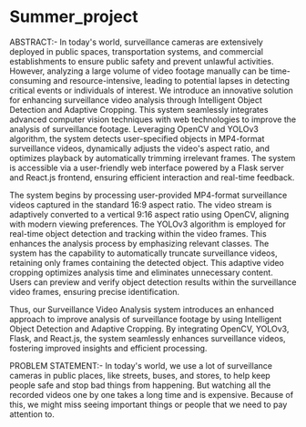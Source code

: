 # Summer_project
ABSTRACT:-
    In today's world, surveillance cameras are extensively deployed in public spaces, transportation systems, and commercial establishments to ensure public safety and prevent unlawful activities. However, analyzing a large volume of video footage manually can be time-consuming and resource-intensive, leading to potential lapses in detecting critical events or individuals of interest. We introduce an innovative solution for enhancing surveillance video analysis through Intelligent Object Detection and Adaptive Cropping. This system seamlessly integrates advanced computer vision techniques with web technologies to improve the analysis of surveillance footage. Leveraging OpenCV and YOLOv3 algorithm, the system detects user-specified objects in MP4-format surveillance videos, dynamically adjusts the video's aspect ratio, and optimizes playback by automatically trimming irrelevant frames. The system is accessible via a user-friendly web interface powered by a Flask server and React.js frontend, ensuring efficient interaction and real-time feedback.

The system begins by processing user-provided MP4-format surveillance videos captured in the standard 16:9 aspect ratio. The video stream is adaptively converted to a vertical 9:16 aspect ratio using OpenCV, aligning with modern viewing preferences. The YOLOv3 algorithm is employed for real-time object detection and tracking within the video frames. This enhances the analysis process by emphasizing relevant classes. The system has the capability to automatically truncate surveillance videos, retaining only frames containing the detected object. This adaptive video cropping optimizes analysis time and eliminates unnecessary content. Users can preview and verify object detection results within the surveillance video frames, ensuring precise identification.

Thus, our Surveillance Video Analysis system introduces an enhanced approach to improve analysis of surveillance footage by using Intelligent Object Detection and Adaptive Cropping. By integrating OpenCV, YOLOv3, Flask, and React.js, the system seamlessly enhances surveillance videos, fostering improved insights and efficient processing.

PROBLEM STATEMENT:-
    In today's world, we use a lot of surveillance cameras in public places, like streets, buses, and stores, to help keep people safe and stop bad things from happening. But watching all the recorded videos one by one takes a long time and is expensive. Because of this, we might miss seeing important things or people that we need to pay attention to.
